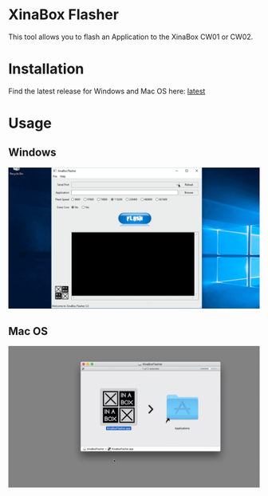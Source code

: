 # XinaBox Flasher
This tool allows you to flash an Application to the XinaBox CW01 or CW02.

# Installation
Find the latest release for Windows and Mac OS here: [latest](releases/latest)

# Usage

## Windows
![Windows version](/images/FlasherWin.gif)

## Mac OS
![Mac OS version](/images/FlasherMac.gif)

